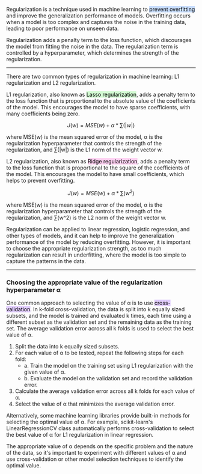 
Regularization is a technique used in machine learning to <mark style="background: #ADCCFFA6;">prevent overfitting</mark> and improve the generalization performance of models. Overfitting occurs when a model is too complex and captures the noise in the training data, leading to poor performance on unseen data.

Regularization adds a penalty term to the loss function, which discourages the model from fitting the noise in the data. The regularization term is controlled by a hyperparameter, which determines the strength of the regularization.

----

There are two common types of regularization in machine learning: L1 regularization and L2 regularization.

L1 regularization, also known as <mark style="background: #BBFABBA6;">Lasso regularization</mark>, adds a penalty term to the loss function that is proportional to the absolute value of the coefficients of the model. This encourages the model to have sparse coefficients, with many coefficients being zero. 

$$J(w) = MSE(w) + α * ∑(|w|)$$

where MSE(w) is the mean squared error of the model, α is the regularization hyperparameter that controls the strength of the regularization, and ∑(|w|) is the L1 norm of the weight vector w.

L2 regularization, also known as <mark style="background: #FFB8EBA6;">Ridge regularization</mark>, adds a penalty term to the loss function that is proportional to the square of the coefficients of the model. This encourages the model to have small coefficients, which helps to prevent overfitting.

$$J(w) = MSE(w) + α * ∑(w^2)$$

where MSE(w) is the mean squared error of the model, α is the regularization hyperparameter that controls the strength of the regularization, and ∑(w^2) is the L2 norm of the weight vector w.

Regularization can be applied to linear regression, logistic regression, and other types of models, and it can help to improve the generalization performance of the model by reducing overfitting. However, it is important to choose the appropriate regularization strength, as too much regularization can result in underfitting, where the model is too simple to capture the patterns in the data.


---

### Choosing the appropriate value of the regularization hyperparameter α 

One common approach to selecting the value of α is to use <mark style="background: #D2B3FFA6;">cross-validation</mark>. In k-fold cross-validation, the data is split into k equally sized subsets, and the model is trained and evaluated k times, each time using a different subset as the validation set and the remaining data as the training set. The average validation error across all k folds is used to select the best value of α.

1.  Split the data into k equally sized subsets.
2.  For each value of α to be tested, repeat the following steps for each fold: 
	 - a. Train the model on the training set using L1 regularization with the given value of α. 
	 - b. Evaluate the model on the validation set and record the validation error.
1.  Calculate the average validation error across all k folds for each value of α.
2.  Select the value of α that minimizes the average validation error.

Alternatively, some machine learning libraries provide built-in methods for selecting the optimal value of α. For example, scikit-learn's LinearRegressionCV class automatically performs cross-validation to select the best value of α for L1 regularization in linear regression.

The appropriate value of α depends on the specific problem and the nature of the data, so it's important to experiment with different values of α and use cross-validation or other model selection techniques to identify the optimal value.
